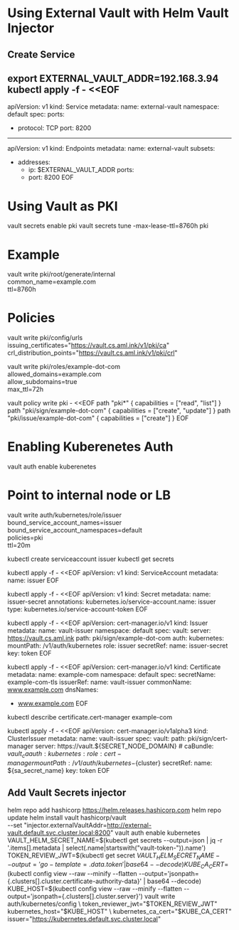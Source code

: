 # Using External Vault with Helm Vault Injector
## Create Service
export EXTERNAL_VAULT_ADDR=192.168.3.94
kubectl apply -f - <<EOF
---
apiVersion: v1
kind: Service
metadata:
  name: external-vault
  namespace: default
spec:
  ports:
  - protocol: TCP
    port: 8200
---
apiVersion: v1
kind: Endpoints
metadata:
  name: external-vault
subsets:
  - addresses:
      - ip: $EXTERNAL_VAULT_ADDR
    ports:
      - port: 8200
EOF

# Using Vault as PKI
vault secrets enable pki
vault secrets tune -max-lease-ttl=8760h pki

# Example
vault write pki/root/generate/internal \
    common_name=example.com \
    ttl=8760h

# Policies
vault write pki/config/urls \
    issuing_certificates="https://vault.cs.aml.ink/v1/pki/ca" \
    crl_distribution_points="https://vault.cs.aml.ink/v1/pki/crl"


vault write pki/roles/example-dot-com \
    allowed_domains=example.com \
    allow_subdomains=true \
    max_ttl=72h

vault policy write pki - <<EOF
path "pki*"                        { capabilities = ["read", "list"] }
path "pki/sign/example-dot-com"    { capabilities = ["create", "update"] }
path "pki/issue/example-dot-com"   { capabilities = ["create"] }
EOF

# Enabling Kuberenetes Auth
vault auth enable kuberenetes

# Point to internal node or LB
<!-- 
    export KUBERNETES_PORT_6443_TCP_ADDR=192.168.30.60
    vault write auth/kubernetes/config \
    kubernetes_host="https://$KUBERNETES_PORT_6443_TCP_ADDR:6443" \
    token_reviewer_jwt="$(kubectl get secret $(kubectl get serviceaccount default -ojson | jq .secrets[].name -r) -ojson | jq .data.token -r | base64 --decode)" \
    kubernetes_ca_cert="$(kubectl get secret $(kubectl get serviceaccount default -ojson | jq .secrets[].name -r) -ojson | jq .data'."ca.crt"' -r | base64 --decode)" \
    issuer="https://kubernetes.default.svc.cluster.local" 
-->



vault write auth/kubernetes/role/issuer \
    bound_service_account_names=issuer \
    bound_service_account_namespaces=default \
    policies=pki \
    ttl=20m

kubectl create serviceaccount issuer
kubectl get secrets

kubectl apply -f - <<EOF
apiVersion: v1
kind: ServiceAccount
metadata:
  name: issuer
EOF

kubectl apply -f - <<EOF
apiVersion: v1
kind: Secret
metadata:
  name: issuer-secret
  annotations:
    kubernetes.io/service-account.name: issuer
type: kubernetes.io/service-account-token
EOF

kubectl apply -f - <<EOF
apiVersion: cert-manager.io/v1
kind: Issuer
metadata:
  name: vault-issuer
  namespace: default
spec:
  vault:
    server: https://vault.cs.aml.ink
    path: pki/sign/example-dot-com
    auth:
      kubernetes:
        mountPath: /v1/auth/kubernetes
        role: issuer
        secretRef:
          name: issuer-secret
          key: token
EOF

kubectl apply -f - <<EOF
apiVersion: cert-manager.io/v1
kind: Certificate
metadata:
  name: example-com
  namespace: default
spec:
  secretName: example-com-tls
  issuerRef:
    name: vault-issuer
  commonName: www.example.com
  dnsNames:
  - www.example.com
EOF


kubectl describe certificate.cert-manager example-com

kubectl apply -f - <<EOF
apiVersion: cert-manager.io/v1alpha3
kind: ClusterIssuer
metadata:
  name: vault-issuer
spec:
  vault:
    path: pki/sign/cert-manager
    server: https://vault.${SECRET_NODE_DOMAIN}
    # caBundle: ${vault_ca}
    auth:
      kubernetes:
        role: cert-manager
        mountPath: /v1/auth/kubernetes-${cluster}
        secretRef:
          name: ${sa_secret_name}
          key: token
EOF

## Add Vault Secrets injector
helm repo add hashicorp https://helm.releases.hashicorp.com
helm repo update
helm install vault hashicorp/vault \
    --set "injector.externalVaultAddr=http://external-vault.default.svc.cluster.local:8200"
vault auth enable kubernetes
VAULT_HELM_SECRET_NAME=$(kubectl get secrets --output=json | jq -r '.items[].metadata | select(.name|startswith("vault-token-")).name')
TOKEN_REVIEW_JWT=$(kubectl get secret $VAULT_HELM_SECRET_NAME --output='go-template={{ .data.token }}' | base64 --decode)
KUBE_CA_CERT=$(kubectl config view --raw --minify --flatten --output='jsonpath={.clusters[].cluster.certificate-authority-data}' | base64 --decode)
KUBE_HOST=$(kubectl config view --raw --minify --flatten --output='jsonpath={.clusters[].cluster.server}')
vault write auth/kubernetes/config \
        token_reviewer_jwt="$TOKEN_REVIEW_JWT" \
        kubernetes_host="$KUBE_HOST" \
        kubernetes_ca_cert="$KUBE_CA_CERT" \
        issuer="https://kubernetes.default.svc.cluster.local"

